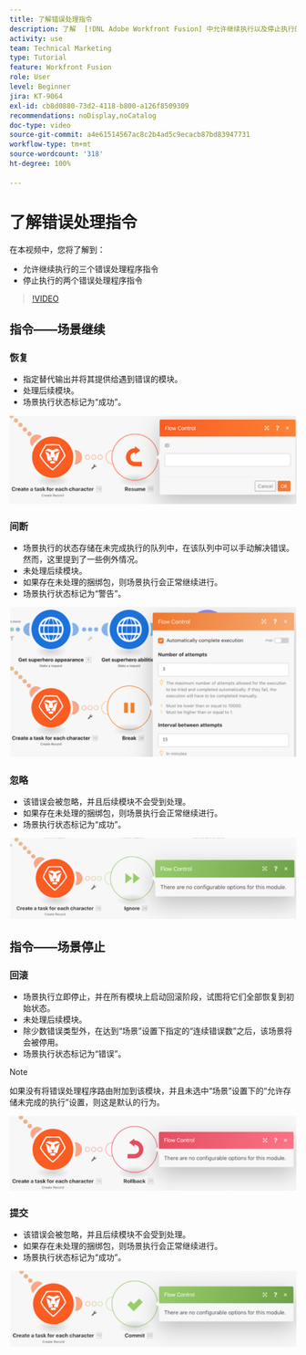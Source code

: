 ```yaml
---
title: 了解错误处理指令
description: 了解  [!DNL Adobe Workfront Fusion] 中允许继续执行以及停止执行的错误处理程序指令。
activity: use
team: Technical Marketing
type: Tutorial
feature: Workfront Fusion
role: User
level: Beginner
jira: KT-9064
exl-id: cb8d0880-73d2-4118-b800-a126f8509309
recommendations: noDisplay,noCatalog
doc-type: video
source-git-commit: a4e61514567ac8c2b4ad5c9ecacb87bd83947731
workflow-type: tm+mt
source-wordcount: '318'
ht-degree: 100%

---
```


# 了解错误处理指令

在本视频中，您将了解到：

* 允许继续执行的三个错误处理程序指令
* 停止执行的两个错误处理程序指令

>[!VIDEO](https://video.tv.adobe.com/v/335305/?quality=12&learn=on)

## 指令——场景继续

### 恢复

* 指定替代输出并将其提供给遇到错误的模块。
* 处理后续模块。
* 场景执行状态标记为“成功”。

![“恢复”指令的图像](assets/troubleshooting-and-error-handling-2.png)

### 间断

* 场景执行的状态存储在未完成执行的队列中，在该队列中可以手动解决错误。然而，这里提到了一些例外情况。
* 未处理后续模块。
* 如果存在未处理的捆绑包，则场景执行会正常继续进行。
* 场景执行状态标记为“警告”。

![简单指令的图像](assets/troubleshooting-and-error-handling-3.png)

### 忽略

* 该错误会被忽略，并且后续模块不会受到处理。
* 如果存在未处理的捆绑包，则场景执行会正常继续进行。
* 场景执行状态标记为“成功”。

![忽略指令的图像](assets/troubleshooting-and-error-handling-4.png)

## 指令——场景停止

### 回滚

* 场景执行立即停止，并在所有模块上启动回滚阶段，试图将它们全部恢复到初始状态。
* 未处理后续模块。
* 除少数错误类型外，在达到“场景”设置下指定的“连续错误数”之后，该场景将会被停用。
* 场景执行状态标记为“错误”。

>[!NOTE]
>
>如果没有将错误处理程序路由附加到该模块，并且未选中“场景”设置下的“允许存储未完成的执行”设置，则这是默认的行为。

![回滚指令的图像](assets/troubleshooting-and-error-handling-5.png)

### 提交

* 该错误会被忽略，并且后续模块不会受到处理。
* 如果存在未处理的捆绑包，则场景执行会正常继续进行。
* 场景执行状态标记为“成功”。

![承诺指令的图像](assets/troubleshooting-and-error-handling-6.png)
